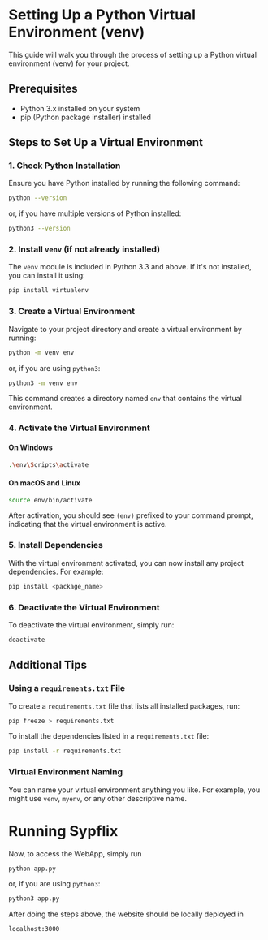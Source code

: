 # Setting Up a Python Virtual Environment (venv)

This guide will walk you through the process of setting up a Python virtual environment (venv) for your project.

## Prerequisites

- Python 3.x installed on your system
- pip (Python package installer) installed

## Steps to Set Up a Virtual Environment

### 1. Check Python Installation

Ensure you have Python installed by running the following command:

```sh
python --version
```

or, if you have multiple versions of Python installed:

```sh
python3 --version
```

### 2. Install `venv` (if not already installed)

The `venv` module is included in Python 3.3 and above. If it's not installed, you can install it using:

```sh
pip install virtualenv
```

### 3. Create a Virtual Environment

Navigate to your project directory and create a virtual environment by running:

```sh
python -m venv env
```

or, if you are using `python3`:

```sh
python3 -m venv env
```

This command creates a directory named `env` that contains the virtual environment.

### 4. Activate the Virtual Environment

#### On Windows

```sh
.\env\Scripts\activate
```

#### On macOS and Linux

```sh
source env/bin/activate
```

After activation, you should see `(env)` prefixed to your command prompt, indicating that the virtual environment is active.

### 5. Install Dependencies

With the virtual environment activated, you can now install any project dependencies. For example:

```sh
pip install <package_name>
```

### 6. Deactivate the Virtual Environment

To deactivate the virtual environment, simply run:

```sh
deactivate
```

## Additional Tips

### Using a `requirements.txt` File

To create a `requirements.txt` file that lists all installed packages, run:

```sh
pip freeze > requirements.txt
```

To install the dependencies listed in a `requirements.txt` file:

```sh
pip install -r requirements.txt
```

### Virtual Environment Naming

You can name your virtual environment anything you like. For example, you might use `venv`, `myenv`, or any other descriptive name.

# Running Sypflix

Now, to access the WebApp, simply run

```sh
python app.py
```

or, if you are using `python3`:

```sh
python3 app.py
```

After doing the steps above, the website should be locally deployed in

```sh
localhost:3000
```
